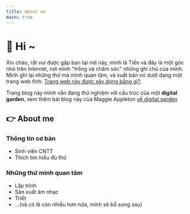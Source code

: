 ```yaml
---
title: About me
main: true
---
```

# 👋 Hi ~ 

Xin chào, rất vui được gặp bạn tại nơi này, mình là Tiến và đây là một góc nhỏ trên Internet, nơi mình "trồng và chăm sóc" những ghi chú của mình. Mình ghi lại những thứ mà mình quan tâm, và xuất bản nó dưới dạng một trang web tĩnh. [Trang web này được xây dựng bằng gì?](garden/trang-web-nay-duoc-xay-bang-gi).

Trang blog này mình vẫn đang thử nghiệm với cấu trúc của một **digital garden**, xem thêm bài blog này của Maggie Appleton [về digital garden](https://maggieappleton.com/garden-history)

## 👉 About me
### Thông tin cơ bản
- Sinh viên CNTT
- Thích tìm hiểu đủ thứ
### Những thứ mình quan tâm
- Lập trình
- Sản xuất âm nhạc
- Triết
- ...(và có lẽ còn nhiều hơn nữa, mình sẽ bổ sung sau)
